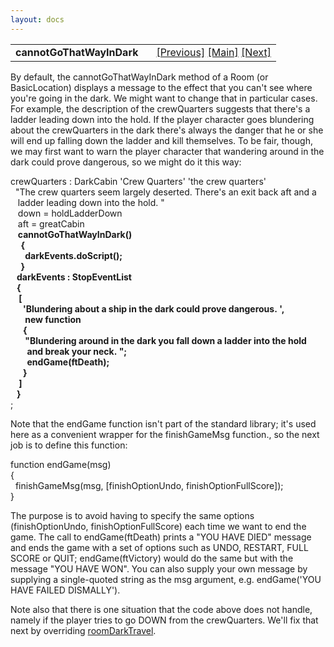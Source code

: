 ```yaml
---
layout: docs
---
```

<table width="100%" data-border="0" data-cellspacing="0"
data-cellpadding="3" data-bgcolor="#C0C0C0">
<colgroup>
<col style="width: 50%" />
<col style="width: 50%" />
</colgroup>
<tbody>
<tr>
<td style="text-align: left;"><strong>cannotGoThatWayInDark<br />
</strong></td>
<td style="text-align: right;"><a
href="cannotgothatway.html">[Previous]</a> <a
href="generalintroduction.html">[Main]</a> <a
href="roomdarktravel.html">[Next]</a></td>
</tr>
</tbody>
</table>

  
By default, the cannotGoThatWayInDark method of a Room (or
BasicLocation) displays a message to the effect that you can't see where
you're going in the dark. We might want to change that in particular
cases. For example, the description of the crewQuarters suggests that
there's a ladder leading down into the hold. If the player character
goes blundering about the crewQuarters in the dark there's always the
danger that he or she will end up falling down the ladder and kill
themselves. To be fair, though, we may first want to warn the player
character that wandering around in the dark could prove dangerous, so we
might do it this way:  
  
crewQuarters : DarkCabin 'Crew Quarters' 'the crew quarters'  
  "The crew quarters seem largely deserted. There's an exit back aft and a  
   ladder leading down into the hold. "  
   down = holdLadderDown  
   aft = greatCabin  
   **cannotGoThatWayInDark()     
     {  
       darkEvents.doScript();           
     }  
   darkEvents : StopEventList      
   {  
    \[  
      'Blundering about a ship in the dark could prove dangerous. ',  
       new function  
      {  
       "Blundering around in the dark you fall down a ladder into the hold  
        and break your neck. ";  
        endGame(ftDeath);  
      }       
    \]  
   }**  
;  
  
Note that the endGame function isn't part of the standard library; it's
used here as a convenient wrapper for the finishGameMsg function., so
the next job is to define this function:  
  
function endGame(msg)  
{  
  finishGameMsg(msg, \[finishOptionUndo, finishOptionFullScore\]);  
}  
  
The purpose is to avoid having to specify the same options
(finishOptionUndo, finishOptionFullScore) each time we want to end the
game. The call to endGame(ftDeath) prints a "YOU HAVE DIED" message and
ends the game with a set of options such as UNDO, RESTART, FULL SCORE or
QUIT; endGame(ftVictory) would do the same but with the message "YOU
HAVE WON". You can also supply your own message by supplying a
single-quoted string as the msg argument, e.g. endGame('YOU HAVE FAILED
DISMALLY').  
  
Note also that there is one situation that the code above does not
handle, namely if the player tries to go DOWN from the crewQuarters.
We'll fix that next by overriding
[roomDarkTravel](roomdarktravel.html).  
  
  
